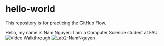 # hello-world
This repository is for practicing the GitHub Flow.

Hello, my name is Nam Nguyen. I am a Computer Science student at FAU.
<img src='16mb.gif' title='Video Walkthrough' width='' alt='Video Walkthrough' />
![Lab2-NamNguyen](https://github.com/user-attachments/assets/0bacf883-b1bc-4109-b94c-a18d427abb70)
